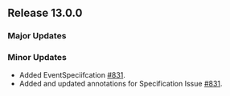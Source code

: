 ## Release 13.0.0

### Major Updates

### Minor Updates
- Added EventSpeciifcation [#831](https://github.com/semanticarts/gist/issues/831).
- Added and updated annotations for Specification Issue [#831](https://github.com/semanticarts/gist/issues/831).